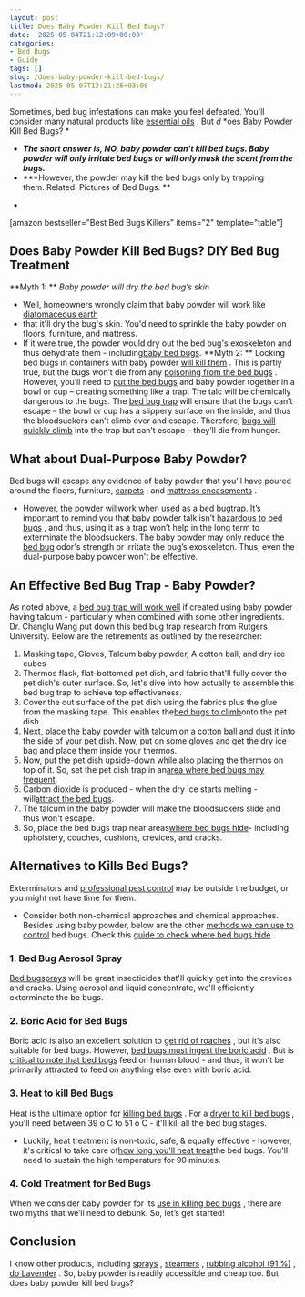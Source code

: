 ```yaml
---
layout: post
title: Does Baby Powder Kill Bed Bugs?
date: '2025-05-04T21:12:09+00:00'
categories:
- Bed Bugs
- Guide
tags: []
slug: /does-baby-powder-kill-bed-bugs/
lastmod: 2025-05-07T12:21:26+03:00
---
```


Sometimes, bed bug infestations can make you feel
defeated. You'll consider many natural products like
[essential oils](https://pestpolicy.com/essential-oils-for-bed-bugs/)
. But
*d*
*oes Baby Powder Kill Bed Bugs? *
- ***The short answer is, NO, baby powder can't kill bed bugs. Baby powder will only irritate bed bugs or will only musk the scent from the bugs.***
- ***However, the powder may kill the bed bugs only by trapping them. Related: Pictures of Bed Bugs. **
*
[amazon bestseller="Best Bed Bugs Killers" items="2" template="table"]
## Does Baby Powder Kill Bed Bugs? DIY Bed Bug Treatment
**Myth 1: **
*Baby powder will dry the bed bug’s skin*
- Well, homeowners wrongly claim that baby powder will work like
[diatomaceous earth](https://pestpolicy.com/does-diatomaceous-earth-kill-bed-bugs/)
- that it'll dry the bug's skin.
You'd need to sprinkle the baby powder on floors, furniture, and mattress.
- If it were true, the powder would dry out the bed bug's exoskeleton and thus dehydrate them - including[baby bed bugs](https://pestpolicy.com/baby-bed-bugs/).
**Myth 2: **
Locking bed bugs in containers with baby powder
[will kill them](https://pestpolicy.com/does-lysol-kill-bed-bugs/)
. This is partly true, but the bugs won’t die from any
[poisoning from the bed bugs](https://pestpolicy.com/home-remedies-for-bed-bugs/)
.
However, you’ll need to
[put the bed bugs](https://pestpolicy.com/what-does-bed-bug-poop-look-like/)
and baby powder together in a bowl or cup – creating something like a trap. The talc will be chemically dangerous to the bugs.
The
[bed bug trap](https://pestpolicy.com/best-bed-bug-traps/)
will ensure that the bugs can’t escape – the bowl or cup has a slippery surface on the inside, and thus the bloodsuckers can’t climb over and escape.
Therefore,
[bugs will quickly climb](https://pestpolicy.com/can-bed-bugs-climb-metal-or-plastic/)
into the trap but can’t escape – they’ll die from hunger.
## What about Dual-Purpose Baby Powder?
Bed bugs will escape any evidence of baby powder that you’ll have poured around the floors, furniture,
[carpets](https://pestpolicy.com/can-bed-bugs-live-in-carpet/)
, and
[mattress encasements](https://pestpolicy.com/best-bed-bug-mattress-encasements/)
.
- However, the powder will[work when used as a bed bug](https://pestpolicy.com/do-bed-bug-bombs-work/)trap.
It’s important to remind you that baby powder talk isn’t
[hazardous to bed bugs](https://pestpolicy.com/bed-bugs-vs-mites/)
, and thus, using it as a trap won’t help in the long term to exterminate the bloodsuckers.
The baby powder may only reduce the
[bed bug](https://pestpolicy.com/pictures-of-bed-bug-bites/)
odor's strength or irritate the bug’s exoskeleton. Thus, even the dual-purpose baby powder won't be effective.
## An Effective Bed Bug Trap - Baby Powder?
As noted above, a
[bed bug trap will work well](https://pestpolicy.com/how-to-get-rid-of-bed-bugs-fast/)
if created using baby powder having talcum - particularly when combined with some other ingredients.
Dr. Changlu Wang put down this bed bug trap research from Rutgers University. Below are the retirements as outlined by the researcher:
1. Masking tape, Gloves, Talcum baby powder, A cotton ball, and dry ice cubes
2. Thermos flask, flat-bottomed pet dish, and fabric that'll fully cover the pet dish's outer surface.
So, let's dive into how actually to assemble this bed bug trap to achieve top effectiveness.
1. Cover the out surface of the pet dish using the fabrics plus the glue from the masking tape. This enables the[bed bugs to climb](https://pestpolicy.com/bed-bug-bites-vs-mosquito-bites/)onto the pet dish.
2. Next, place the baby powder with talcum on a cotton ball and dust it into the side of your pet dish. Now, put on some gloves and get the dry ice bag and place them inside your thermos.
3. Now, put the pet dish upside-down while also placing the thermos on top of it. So, set the pet dish trap in an[area where bed bugs may frequent](https://pestpolicy.com/can-bed-bugs-live-outside/).
4. Carbon dioxide is produced - when the dry ice starts melting - will[attract the bed bugs](https://pestpolicy.com/can-you-see-bed-bugs/).
5. The talcum in the baby powder will make the bloodsuckers slide and thus won't escape.
6. So, place the bed bugs trap near areas[where bed bugs hide](https://pestpolicy.com/where-do-bed-bugs-hide/)- including upholstery, couches, cushions, crevices, and cracks.
## Alternatives to Kills Bed Bugs?
Exterminators and
[professional pest control](https://pestpolicy.com/flying-ants-vs-termites/)
may be outside the budget, or you might not have time for them.
- Consider both non-chemical approaches and chemical approaches.
Besides using baby powder, below are the other
[methods we can use to control](https://pestpolicy.com/top-7-natural-termite-control-can-easily/)
bed bugs. Check this
[guide to check where bed bugs hide](https://pestpolicy.com/where-do-bed-bugs-hide/)
.
### 1. Bed Bug Aerosol Spray
[Bed bugsprays](https://pestpolicy.com/proof-bed-bug-spray-review/)
will be great insecticides that'll quickly get into the crevices and cracks.
Using
aerosol and liquid concentrate, we'll efficiently exterminate the be bugs.
### 2. Boric Acid for Bed Bugs
Boric acid is also an excellent solution to
[get rid of roaches](https://pestpolicy.com/does-boric-acid-kill-roaches/)
, but it's also suitable for bed bugs. However,
[bed bugs must ingest the boric acid](https://pestpolicy.com/harris-bed-bug-killer-review/)
.
But is
[critical to note that bed bugs](https://pestpolicy.com/what-causes-bed-bugs/)
feed on human blood - and thus, it won't be primarily attracted to feed on anything else even with boric acid.
### 3. Heat to kill Bed Bugs
Heat is the ultimate option for
[killing bed bugs](https://pestpolicy.com/does-bleach-kill-bed-bugs/)
. For a
[dryer to kill bed bugs](https://pestpolicy.com/does-dryer-kill-bed-bugs/)
, you'll need between 39
o
C to 51
o
C - it'll kill all the bed bug stages.
- Luckily, heat treatment is non-toxic, safe, & equally effective - however, it's critical to take care of[how long you'll heat treat](http://www.vdacs.virginia.gov/pdf/bb-heat1.pdf)the bed bugs.
You'll need to sustain the high temperature for 90 minutes.
### 4. Cold Treatment for Bed Bugs
When we consider baby powder for its
[use in killing bed bugs](https://pestpolicy.com/does-bleach-kill-bed-bugs/)
, there are two myths that we’ll need to debunk. So, let’s get started!
## Conclusion
I know other products, including
[sprays](https://pestpolicy.com/best-bed-bug-spray/)
,
[steamers](https://pestpolicy.com/best-bed-bug-steamer/)
,
[rubbing alcohol (91 %)](https://pestpolicy.com/does-rubbing-alcohol-kill-bed-bugs/)
,
[do Lavender](https://pestpolicy.com/does-lavender-kill-bed-bugs/)
. So, baby powder is readily accessible and cheap too.
But
does baby powder kill bed bugs?
